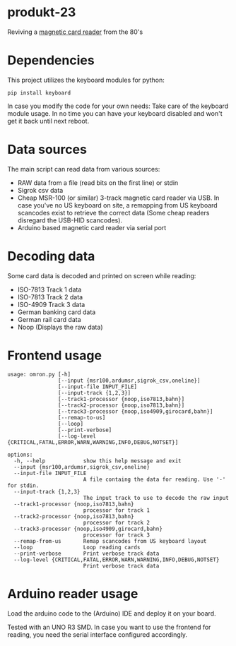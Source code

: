 # produkt-23

Reviving a [magnetic card reader](https://www.kyubu.de/tech/magreader) from the 80's

# Dependencies

This project utilizes the keyboard modules for python:

    pip install keyboard

In case you modify the code for your own needs: Take care of the keyboard module usage. In no time you can have your keyboard disabled and won't get it back until next reboot.

# Data sources

The main script can read data from various sources:

* RAW data from a file (read bits on the first line) or stdin
* Sigrok csv data
* Cheap MSR-100 (or similar) 3-track magnetic card reader via USB. In case you've no US keyboard on site, a remapping from US keyboard scancodes exist to retrieve the correct data (Some cheap readers disregard the USB-HID scancodes).
* Arduino based magnetic card reader via serial port

# Decoding data

Some card data is decoded and printed on screen while reading:

* ISO-7813 Track 1 data
* ISO-7813 Track 2 data
* ISO-4909 Track 3 data
* German banking card data
* German rail card data
* Noop (Displays the raw data)

# Frontend usage

    usage: omron.py [-h]
                    [--input {msr100,ardumsr,sigrok_csv,oneline}]
                    [--input-file INPUT_FILE]
                    [--input-track {1,2,3}]
                    [--track1-processor {noop,iso7813,bahn}]
                    [--track2-processor {noop,iso7813,bahn}]
                    [--track3-processor {noop,iso4909,girocard,bahn}]
                    [--remap-to-us]
                    [--loop]
                    [--print-verbose]
                    [--log-level {CRITICAL,FATAL,ERROR,WARN,WARNING,INFO,DEBUG,NOTSET}]

    options:
      -h, --help            show this help message and exit
      --input {msr100,ardumsr,sigrok_csv,oneline}
      --input-file INPUT_FILE
                            A file containg the data for reading. Use '-' for stdin.
      --input-track {1,2,3}
                            The input track to use to decode the raw input
      --track1-processor {noop,iso7813,bahn}
                            processor for track 1
      --track2-processor {noop,iso7813,bahn}
                            processor for track 2
      --track3-processor {noop,iso4909,girocard,bahn}
                            processor for track 3
      --remap-from-us       Remap scancodes from US keyboard layout
      --loop                Loop reading cards
      --print-verbose       Print verbose track data
      --log-level {CRITICAL,FATAL,ERROR,WARN,WARNING,INFO,DEBUG,NOTSET}
                            Print verbose track data

# Arduino reader usage

Load the arduino code to the (Arduino) IDE and deploy it on your board.

Tested with an UNO R3 SMD. In case you want to use the frontend for reading, you need the serial interface configured accordingly.